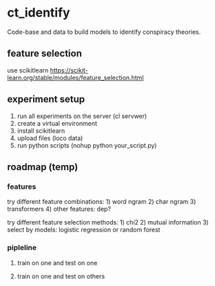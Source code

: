# ct_identify
Code-base and data to build models to identify conspiracy theories.


## feature selection
use scikitlearn
https://scikit-learn.org/stable/modules/feature_selection.html



## experiment setup

1. run all experiments on the server (cl servwer)
2. create a virtual environment
3. install scikitlearn
4. upload files (loco data)
5. run python scripts (nohup python your_script.py)


## roadmap (temp)

### features

try different feature combinations: 1) word ngram 2) char ngram 3) transformers 4) other features: dep?

try different feature selection methods: 1) chi2 2) mutual information 3) select by models: logistic regression or random forest

### pipleline

1. train on one and test on one

2. train on one and test on others

